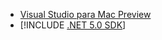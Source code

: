 * [Visual Studio para Mac Preview](https://visualstudio.microsoft.com/vs/mac/)
* [!INCLUDE [.NET 5.0 SDK](~/includes/5.0-SDK.md)]
